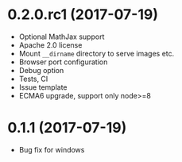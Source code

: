 # 0.2.0.rc1 (2017-07-19)

* Optional MathJax support
* Apache 2.0 license
* Mount `__dirname` directory to serve images etc.
* Browser port configuration
* Debug option
* Tests, CI
* Issue template
* ECMA6 upgrade, support only node>=8

# 0.1.1 (2017-07-19)

* Bug fix for windows
